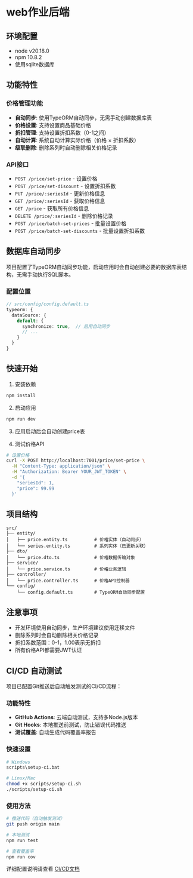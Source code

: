 # web作业后端

## 环境配置
- node    v20.18.0
- npm     10.8.2
- 使用sqlite数据库

## 功能特性

### 价格管理功能
- **自动同步**: 使用TypeORM自动同步，无需手动创建数据库表
- **价格设置**: 支持设置商品基础价格
- **折扣管理**: 支持设置折扣系数（0-1之间）
- **自动计算**: 系统自动计算实际价格（价格 × 折扣系数）
- **级联删除**: 删除系列时自动删除相关价格记录

### API接口
- `POST /price/set-price` - 设置价格
- `POST /price/set-discount` - 设置折扣系数
- `PUT /price/:seriesId` - 更新价格信息
- `GET /price/:seriesId` - 获取价格信息
- `GET /price` - 获取所有价格信息
- `DELETE /price/:seriesId` - 删除价格记录
- `POST /price/batch-set-prices` - 批量设置价格
- `POST /price/batch-set-discounts` - 批量设置折扣系数

## 数据库自动同步

项目配置了TypeORM自动同步功能，启动应用时会自动创建必要的数据库表结构，无需手动执行SQL脚本。

### 配置位置
```typescript
// src/config/config.default.ts
typeorm: {
  dataSource: {
    default: {
      synchronize: true,  // 启用自动同步
      // ...
    }
  }
}
```

## 快速开始

1. 安装依赖
```bash
npm install
```

2. 启动应用
```bash
npm run dev
```

3. 应用启动后会自动创建price表

4. 测试价格API
```bash
# 设置价格
curl -X POST http://localhost:7001/price/set-price \
  -H "Content-Type: application/json" \
  -H "Authorization: Bearer YOUR_JWT_TOKEN" \
  -d '{
    "seriesId": 1,
    "price": 99.99
  }'
```

## 项目结构

```
src/
├── entity/
│   ├── price.entity.ts          # 价格实体（自动同步）
│   └── series.entity.ts         # 系列实体（已更新关联）
├── dto/
│   └── price.dto.ts             # 价格数据传输对象
├── service/
│   └── price.service.ts         # 价格业务逻辑
├── controller/
│   └── price.controller.ts      # 价格API控制器
└── config/
    └── config.default.ts        # TypeORM自动同步配置
```

## 注意事项

- 开发环境使用自动同步，生产环境建议使用迁移文件
- 删除系列时会自动删除相关价格记录
- 折扣系数范围：0-1，1.00表示无折扣
- 所有价格API都需要JWT认证

## CI/CD 自动测试

项目已配置Git推送后自动触发测试的CI/CD流程：

### 功能特性
- **GitHub Actions**: 云端自动测试，支持多Node.js版本
- **Git Hooks**: 本地推送前测试，防止错误代码推送
- **测试覆盖**: 自动生成代码覆盖率报告

### 快速设置
```bash
# Windows
scripts\setup-ci.bat

# Linux/Mac
chmod +x scripts/setup-ci.sh
./scripts/setup-ci.sh
```

### 使用方法
```bash
# 推送代码（自动触发测试）
git push origin main

# 本地测试
npm run test

# 查看覆盖率
npm run cov
```

详细配置说明请查看 [CI/CD文档](docs/CI-CD.md)